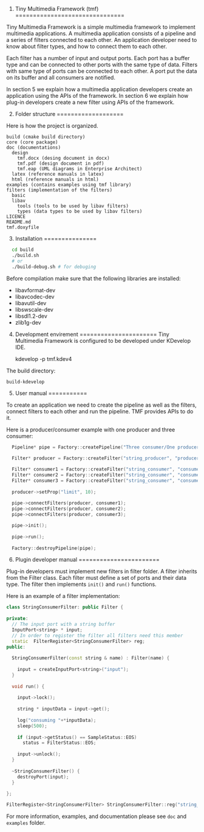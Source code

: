 1) Tiny Multimedia Framework (tmf)
===============================

Tiny Multimedia Framework is a simple multimedia framework to implement multimedia applications. A multimedia application consists of a pipeline and a series of filters connected to each other. An application developer need to know about filter types, and how to connect them to each other.

Each filter has a number of input and output ports. Each port has a buffer type and can be connected to other ports with the same type of data. Filters with same type of ports can be connected to each other. A port put the data on its buffer and all consumers are notified.

In section 5 we explain how a multimedia application developers create an application using the APIs of the framework. In section 6 we explain how plug-in developers create a new filter using APIs of the framework.

2) Folder structure
===================

Here is how the project is organized.

	build (cmake build directory)
	core (core package)
	doc (documentations)
	  design
	    tmf.docx (desing document in docx)
	    tmf.pdf (design document in pdf)
	    tmf.eap (UML diagrams in Enterprise Architect)
	  latex (reference manuals in latex)
	  html (reference manuals in html)
	examples (contains examples using tmf library)
	filters (implementation of the filters)
	  basic
	  libav
	    tools (tools to be used by libav filters)
	    types (data types to be used by libav filters)
	LICENCE
	README.md
	tmf.doxyfile

3) Installation
===============
```bash
  cd build
  ./build.sh
  # or
  ./build-debug.sh # for debuging
```
Before compilation make sure that the following libraries are installed:

 - libavformat-dev
 - libavcodec-dev
 - libavutil-dev
 - libswscale-dev
 - libsdl1.2-dev
 - zlib1g-dev

4) Development envirement
======================
Tiny Multimedia Framework is configured to be developed under KDevelop IDE.
	
	kdevelop -p tmf.kdev4
	
The build directory:

	build-kdevelop

5) User manual
===========

To create an application we need to create the pipeline as well as the filters, connect filters to each other and run the pipeline. TMF provides APIs to do it.

Here is a producer/consumer example with one producer and three consumer:
```c++
  Pipeline* pipe = Factory::createPipeline("Three consumer/One producer");
  
  Filter* producer = Factory::createFilter("string_producer", "producer");

  Filter* consumer1 = Factory::createFilter("string_consumer", "consumer1");
  Filter* consumer2 = Factory::createFilter("string_consumer", "consumer2");
  Filter* consumer3 = Factory::createFilter("string_consumer", "consumer3");
  
  producer->setProp("limit", 10);
  
  pipe->connectFilters(producer, consumer1);
  pipe->connectFilters(producer, consumer2);
  pipe->connectFilters(producer, consumer3);

  pipe->init();
  
  pipe->run();
  
  Factory::destroyPipeline(pipe);
```	

6) Plugin developer manual
=======================

Plug-in developers must implement new filters in filter folder. A filter inherits from the Filter class. Each filter must define a set of ports and their data type. The filter then implements ```init()``` and ```run()``` functions.

Here is an example of a filter implementation:
```c++
class StringConsumerFilter: public Filter {
  
private:
  // The input port with a string buffer
  InputPort<string> * input;
  // In order to register the filter all filters need this member
  static  FilterRegister<StringConsumerFilter> reg;
public:
  
  StringConsumerFilter(const string & name) : Filter(name) {
    
    input = createInputPort<string>("input");
  }
  
  void run() {
    
    input->lock();
    
    string * inputData = input->get();
    
    log("consuming "+*inputData);
    sleep(500);
    
    if (input->getStatus() == SampleStatus::EOS)
      status = FilterStatus::EOS; 
    
    input->unlock();
  }
  
  ~StringConsumerFilter() {
    destroyPort(input);
  }
  
};

FilterRegister<StringConsumerFilter> StringConsumerFilter::reg("string_consumer");
```

For more information, examples, and documentation please see ```doc``` and ```examples``` folder.

